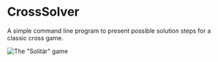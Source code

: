 # CrossSolver
A simple command line program to present possible solution steps for a classic cross game.

![The "Solitär" game](https://github.com/CGBoing/CrossSolver/blob/main/CrossSolver/Spielzug_von_Solitaer.gif)
